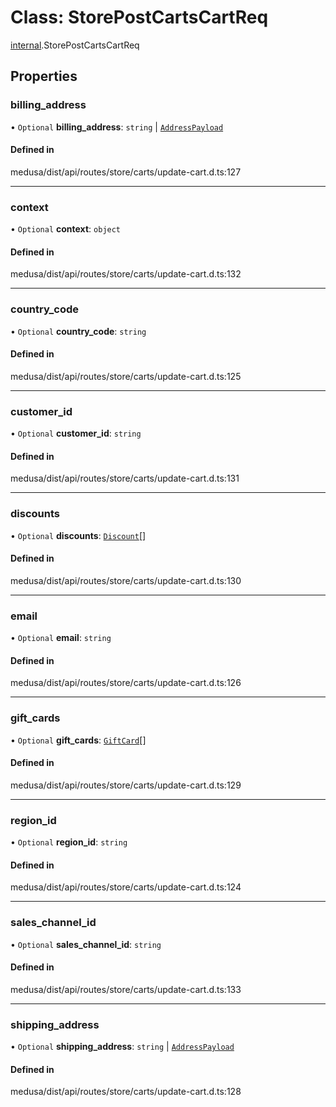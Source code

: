 # Class: StorePostCartsCartReq

[internal](../modules/internal-32.md).StorePostCartsCartReq

## Properties

### billing\_address

• `Optional` **billing\_address**: `string` \| [`AddressPayload`](internal.AddressPayload.md)

#### Defined in

medusa/dist/api/routes/store/carts/update-cart.d.ts:127

___

### context

• `Optional` **context**: `object`

#### Defined in

medusa/dist/api/routes/store/carts/update-cart.d.ts:132

___

### country\_code

• `Optional` **country\_code**: `string`

#### Defined in

medusa/dist/api/routes/store/carts/update-cart.d.ts:125

___

### customer\_id

• `Optional` **customer\_id**: `string`

#### Defined in

medusa/dist/api/routes/store/carts/update-cart.d.ts:131

___

### discounts

• `Optional` **discounts**: [`Discount`](internal-32.Discount.md)[]

#### Defined in

medusa/dist/api/routes/store/carts/update-cart.d.ts:130

___

### email

• `Optional` **email**: `string`

#### Defined in

medusa/dist/api/routes/store/carts/update-cart.d.ts:126

___

### gift\_cards

• `Optional` **gift\_cards**: [`GiftCard`](internal-32.GiftCard.md)[]

#### Defined in

medusa/dist/api/routes/store/carts/update-cart.d.ts:129

___

### region\_id

• `Optional` **region\_id**: `string`

#### Defined in

medusa/dist/api/routes/store/carts/update-cart.d.ts:124

___

### sales\_channel\_id

• `Optional` **sales\_channel\_id**: `string`

#### Defined in

medusa/dist/api/routes/store/carts/update-cart.d.ts:133

___

### shipping\_address

• `Optional` **shipping\_address**: `string` \| [`AddressPayload`](internal.AddressPayload.md)

#### Defined in

medusa/dist/api/routes/store/carts/update-cart.d.ts:128
